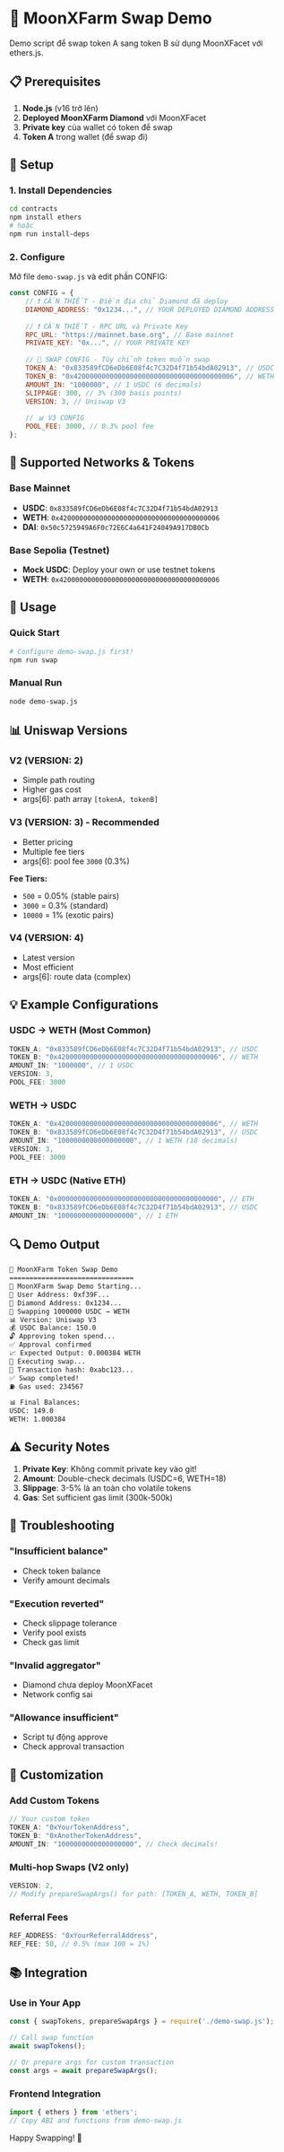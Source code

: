 # 🚀 MoonXFarm Swap Demo

Demo script để swap token A sang token B sử dụng MoonXFacet với ethers.js.

## 📋 Prerequisites

1. **Node.js** (v16 trở lên)
2. **Deployed MoonXFarm Diamond** với MoonXFacet
3. **Private key** của wallet có token để swap
4. **Token A** trong wallet (để swap đi)

## 🔧 Setup

### 1. Install Dependencies
```bash
cd contracts
npm install ethers
# hoặc
npm run install-deps
```

### 2. Configure
Mở file `demo-swap.js` và edit phần CONFIG:

```javascript
const CONFIG = {
    // ❗ CẦN THIẾT - Điền địa chỉ Diamond đã deploy
    DIAMOND_ADDRESS: "0x1234...", // YOUR DEPLOYED DIAMOND ADDRESS
    
    // ❗ CẦN THIẾT - RPC URL và Private Key  
    RPC_URL: "https://mainnet.base.org", // Base mainnet
    PRIVATE_KEY: "0x...", // YOUR PRIVATE KEY
    
    // 🔄 SWAP CONFIG - Tùy chỉnh token muốn swap
    TOKEN_A: "0x833589fCD6eDb6E08f4c7C32D4f71b54bdA02913", // USDC
    TOKEN_B: "0x4200000000000000000000000000000000000006", // WETH  
    AMOUNT_IN: "1000000", // 1 USDC (6 decimals)
    SLIPPAGE: 300, // 3% (300 basis points)
    VERSION: 3, // Uniswap V3
    
    // 📊 V3 CONFIG
    POOL_FEE: 3000, // 0.3% pool fee
};
```

## 🎯 Supported Networks & Tokens

### Base Mainnet
- **USDC**: `0x833589fCD6eDb6E08f4c7C32D4f71b54bdA02913`
- **WETH**: `0x4200000000000000000000000000000000000006`
- **DAI**: `0x50c5725949A6F0c72E6C4a641F24049A917DB0Cb`

### Base Sepolia (Testnet)  
- **Mock USDC**: Deploy your own or use testnet tokens
- **WETH**: `0x4200000000000000000000000000000000000006`

## 🚀 Usage

### Quick Start
```bash
# Configure demo-swap.js first!
npm run swap
```

### Manual Run
```bash
node demo-swap.js
```

## 📊 Uniswap Versions

### V2 (VERSION: 2)
- Simple path routing
- Higher gas cost
- args[6]: path array `[tokenA, tokenB]`

### V3 (VERSION: 3) - Recommended  
- Better pricing
- Multiple fee tiers
- args[6]: pool fee `3000` (0.3%)

**Fee Tiers:**
- `500` = 0.05% (stable pairs)
- `3000` = 0.3% (standard)  
- `10000` = 1% (exotic pairs)

### V4 (VERSION: 4)
- Latest version
- Most efficient
- args[6]: route data (complex)

## 💡 Example Configurations

### USDC → WETH (Most Common)
```javascript
TOKEN_A: "0x833589fCD6eDb6E08f4c7C32D4f71b54bdA02913", // USDC
TOKEN_B: "0x4200000000000000000000000000000000000006", // WETH
AMOUNT_IN: "1000000", // 1 USDC
VERSION: 3,
POOL_FEE: 3000
```

### WETH → USDC  
```javascript
TOKEN_A: "0x4200000000000000000000000000000000000006", // WETH
TOKEN_B: "0x833589fCD6eDb6E08f4c7C32D4f71b54bdA02913", // USDC  
AMOUNT_IN: "1000000000000000000", // 1 WETH (18 decimals)
VERSION: 3,
POOL_FEE: 3000
```

### ETH → USDC (Native ETH)
```javascript
TOKEN_A: "0x0000000000000000000000000000000000000000", // ETH
TOKEN_B: "0x833589fCD6eDb6E08f4c7C32D4f71b54bdA02913", // USDC
AMOUNT_IN: "1000000000000000000", // 1 ETH
```

## 🔍 Demo Output

```bash
🔧 MoonXFarm Token Swap Demo
===============================
🚀 MoonXFarm Swap Demo Starting...
👤 User Address: 0xf39F...
💎 Diamond Address: 0x1234...
🔄 Swapping 1000000 USDC → WETH  
📊 Version: Uniswap V3
💰 USDC Balance: 150.0
🔓 Approving token spend...
✅ Approval confirmed
📈 Expected Output: 0.000384 WETH
🔄 Executing swap...
📝 Transaction hash: 0xabc123...
✅ Swap completed!
⛽ Gas used: 234567

📊 Final Balances:
USDC: 149.0
WETH: 1.000384
```

## ⚠️ Security Notes

1. **Private Key**: Không commit private key vào git!
2. **Amount**: Double-check decimals (USDC=6, WETH=18)
3. **Slippage**: 3-5% là an toàn cho volatile tokens
4. **Gas**: Set sufficient gas limit (300k-500k)

## 🐛 Troubleshooting

### "Insufficient balance"
- Check token balance
- Verify amount decimals

### "Execution reverted"
- Check slippage tolerance
- Verify pool exists
- Check gas limit

### "Invalid aggregator"  
- Diamond chưa deploy MoonXFacet
- Network config sai

### "Allowance insufficient"
- Script tự động approve
- Check approval transaction

## 🎨 Customization

### Add Custom Tokens
```javascript
// Your custom token
TOKEN_A: "0xYourTokenAddress",
TOKEN_B: "0xAnotherTokenAddress", 
AMOUNT_IN: "1000000000000000000", // Check decimals!
```

### Multi-hop Swaps (V2 only)
```javascript
VERSION: 2,
// Modify prepareSwapArgs() for path: [TOKEN_A, WETH, TOKEN_B]
```

### Referral Fees
```javascript
REF_ADDRESS: "0xYourReferralAddress",
REF_FEE: 50, // 0.5% (max 100 = 1%)
```

## 📚 Integration

### Use in Your App
```javascript
const { swapTokens, prepareSwapArgs } = require('./demo-swap.js');

// Call swap function
await swapTokens();

// Or prepare args for custom transaction  
const args = await prepareSwapArgs();
```

### Frontend Integration  
```javascript
import { ethers } from 'ethers';
// Copy ABI and functions from demo-swap.js
```

Happy Swapping! 🎉 